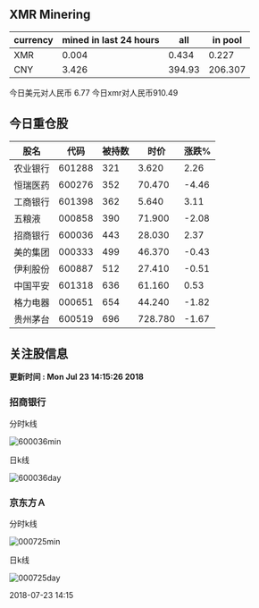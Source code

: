 ## XMR Minering

|currency|mined in last 24 hours|all|in pool|
|---|---|---|---|
|XMR|0.004|0.434|0.227|
|CNY|3.426|394.93|206.307|

今日美元对人民币 6.77	今日xmr对人民币910.49


## 今日重仓股 

|股名|代码|被持数|时价|涨跌%|
|---|---|---|---|---|
|农业银行|601288|321|3.620|2.26|
|恒瑞医药|600276|352|70.470|-4.46|
|工商银行|601398|362|5.640|3.11|
|五粮液|000858|390|71.900|-2.08|
|招商银行|600036|443|28.030|2.37|
|美的集团|000333|499|46.370|-0.43|
|伊利股份|600887|512|27.410|-0.51|
|中国平安|601318|636|61.160|0.53|
|格力电器|000651|654|44.240|-1.82|
|贵州茅台|600519|696|728.780|-1.67|

## 关注股信息
**更新时间 : Mon Jul 23 14:15:26 2018**
### 招商银行 
分时k线

![600036min](http://image.sinajs.cn/newchart/min/n/sh600036.gif)

日k线

![600036day](http://image.sinajs.cn/newchart/daily/n/sh600036.gif)

### 京东方Ａ 
分时k线

![000725min](http://image.sinajs.cn/newchart/min/n/sz000725.gif)

日k线

![000725day](http://image.sinajs.cn/newchart/daily/n/sz000725.gif)

2018-07-23 14:15